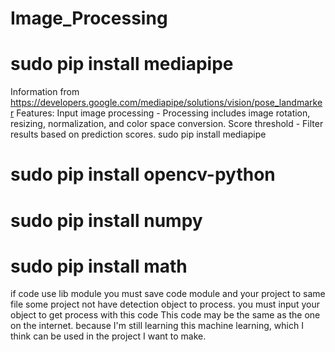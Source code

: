 # Image_Processing
# sudo pip install mediapipe
Information from https://developers.google.com/mediapipe/solutions/vision/pose_landmarker
Features:
Input image processing - Processing includes image rotation, resizing, normalization, and color space conversion.
Score threshold - Filter results based on prediction scores.
    sudo pip install mediapipe

# sudo pip install opencv-python
# sudo pip install numpy
# sudo pip install math
if code use lib module you must save code module and your project to same file
some project not have detection object to process. you must input your object to get process with this code
This code may be the same as the one on the internet. because I'm still learning this machine learning, which I think can be used in the project I want to make.
